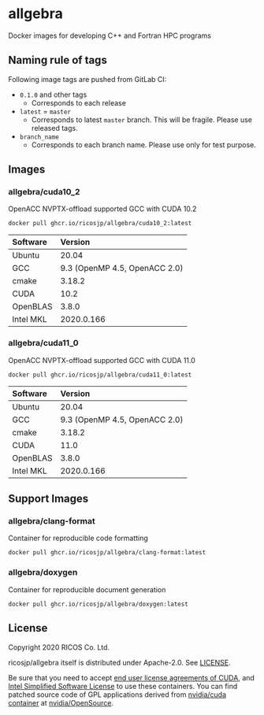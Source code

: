 allgebra
=========

Docker images for developing C++ and Fortran HPC programs

Naming rule of tags
--------------------

Following image tags are pushed from GitLab CI:

- `0.1.0` and other tags
  - Corresponds to each release
- `latest` = `master`
  - Corresponds to latest `master` branch. This will be fragile. Please use released tags.
- `branch_name`
  - Corresponds to each branch name. Please use only for test purpose.

Images
--------

### allgebra/cuda10_2

OpenACC NVPTX-offload supported GCC with CUDA 10.2

```
docker pull ghcr.io/ricosjp/allgebra/cuda10_2:latest
```

| Software  | Version                       |
|:----------|:------------------------------|
| Ubuntu    | 20.04                         |
| GCC       | 9.3 (OpenMP 4.5, OpenACC 2.0) |
| cmake     | 3.18.2                        |
| CUDA      | 10.2                          |
| OpenBLAS  | 3.8.0                         |
| Intel MKL | 2020.0.166                    |

### allgebra/cuda11_0

OpenACC NVPTX-offload supported GCC with CUDA 11.0

```
docker pull ghcr.io/ricosjp/allgebra/cuda11_0:latest
```

| Software  | Version                       |
|:----------|:------------------------------|
| Ubuntu    | 20.04                         |
| GCC       | 9.3 (OpenMP 4.5, OpenACC 2.0) |
| cmake     | 3.18.2                        |
| CUDA      | 11.0                          |
| OpenBLAS  | 3.8.0                         |
| Intel MKL | 2020.0.166                    |

Support Images
---------------

### allgebra/clang-format

Container for reproducible code formatting

```
docker pull ghcr.io/ricosjp/allgebra/clang-format:latest
```

### allgebra/doxygen

Container for reproducible document generation

```
docker pull ghcr.io/ricosjp/allgebra/doxygen:latest
```

License
--------

Copyright 2020 RICOS Co. Ltd.

ricosjp/allgebra itself is distributed under Apache-2.0. See [LICENSE](./LICENSE).

Be sure that you need to accept [end user license agreements of CUDA][EULA_CUDA],
and [Intel Simplified Software License][ISSL] to use these containers.
You can find patched source code of GPL applications
derived from [nvidia/cuda container][nvidia/cuda] at [nvidia/OpenSource][nvidia/OpenSource].

[nvidia/cuda]: https://hub.docker.com/r/nvidia/cuda/
[nvidia/OpenSource]: https://developer.download.nvidia.com/compute/cuda/opensource/
[EULA_CUDA]: https://docs.nvidia.com/cuda/eula/index.html
[ISSL]: https://software.intel.com/content/www/us/en/develop/articles/end-user-license-agreement.html
